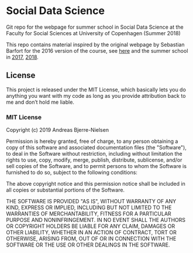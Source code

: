 # Social Data Science

Git repo for the webpage for summer school in Social Data Science at the Faculty for Social Sciences at University of Copenhagen (Summer 2018)

This repo contains material inspired by the original webpage by Sebastian Barfort for the 2016 version of the course, see [here](https://github.com/sebastianbarfort/sds_summer) and the summer school in [2017](https://github.com/abjer/sds2017), [2018](https://github.com/abjer/sds).

## License

This project is released under the MIT License, which basically lets you do anything you want with my code as long as you provide attribution back to me and don’t hold me liable.

### MIT License

Copyright (c) 2019 Andreas Bjerre-Nielsen

Permission is hereby granted, free of charge, to any person obtaining a copy
of this software and associated documentation files (the "Software"), to deal
in the Software without restriction, including without limitation the rights
to use, copy, modify, merge, publish, distribute, sublicense, and/or sell
copies of the Software, and to permit persons to whom the Software is
furnished to do so, subject to the following conditions:

The above copyright notice and this permission notice shall be included in all
copies or substantial portions of the Software.

THE SOFTWARE IS PROVIDED "AS IS", WITHOUT WARRANTY OF ANY KIND, EXPRESS OR
IMPLIED, INCLUDING BUT NOT LIMITED TO THE WARRANTIES OF MERCHANTABILITY,
FITNESS FOR A PARTICULAR PURPOSE AND NONINFRINGEMENT. IN NO EVENT SHALL THE
AUTHORS OR COPYRIGHT HOLDERS BE LIABLE FOR ANY CLAIM, DAMAGES OR OTHER
LIABILITY, WHETHER IN AN ACTION OF CONTRACT, TORT OR OTHERWISE, ARISING FROM,
OUT OF OR IN CONNECTION WITH THE SOFTWARE OR THE USE OR OTHER DEALINGS IN THE
SOFTWARE.
